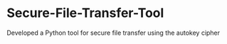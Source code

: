 # Secure-File-Transfer-Tool
 Developed a Python tool for secure file transfer using the autokey cipher
